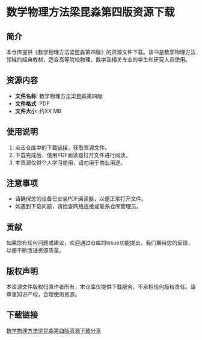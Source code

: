 # 数学物理方法梁昆淼第四版资源下载

## 简介
本仓库提供《数学物理方法梁昆淼第四版》的资源文件下载。该书是数学物理方法领域的经典教材，适合高等院校物理、数学及相关专业的学生和研究人员使用。

## 资源内容
- **文件名称**: 数学物理方法梁昆淼第四版
- **文件格式**: PDF
- **文件大小**: 约XX MB

## 使用说明
1. 点击仓库中的下载链接，获取资源文件。
2. 下载完成后，使用PDF阅读器打开文件进行阅读。
3. 本资源仅供个人学习使用，请勿用于商业用途。

## 注意事项
- 请确保您的设备已安装PDF阅读器，以便正常打开文件。
- 如遇到下载问题，请检查网络连接或联系仓库管理员。

## 贡献
如果您有任何问题或建议，欢迎通过仓库的Issue功能提出。我们期待您的反馈，以便不断改进资源质量。

## 版权声明
本资源文件版权归原作者所有，本仓库仅提供下载服务，不承担任何版权责任。请尊重知识产权，合理使用资源。

## 下载链接

[数学物理方法梁昆淼第四版资源下载分享](https://pan.quark.cn/s/e42f6e9d466e)